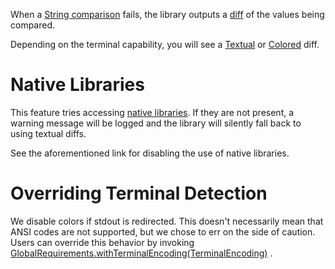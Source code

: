 When
a [String comparison](https://cowwoc.github.io/requirements.java/8.0.0/docs/api/com.github.cowwoc.requirements.java/com/github/cowwoc/requirements/java/extension/ExtensibleObjectVerifier.html#isEqualTo(java.lang.Object))
fails, the library outputs a [diff](https://en.wikipedia.org/wiki/Diff) of the values being compared.

Depending on the terminal capability, you will see a [Textual](Textual_Diff.md) or [Colored](Colored_Diff.md)
diff.

# Native Libraries

This feature tries accessing [native libraries](Deploying_Native_Libraries.md). If they are not present, a
warning message will be logged and the library will silently fall back to using textual diffs.

See the aforementioned link for disabling the use of native libraries.

# Overriding Terminal Detection

We disable colors if stdout is redirected. This doesn't necessarily mean that ANSI codes are not supported,
but we chose to err on the side of caution. Users can override this behavior by
invoking [GlobalRequirements.withTerminalEncoding(TerminalEncoding)](https://cowwoc.github.io/requirements.java/8.0.0/docs/api/com.github.cowwoc.requirements.java/com/github/cowwoc/requirements/java/GlobalRequirements.html#withTerminalEncoding(com.github.cowwoc.requirements.natives.terminal.TerminalEncoding))
.
